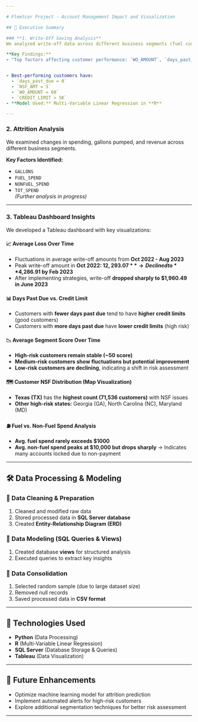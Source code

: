 ```yaml
---

# Fleetcor Project - Account Management Impact and Visualization  

## 📌 Executive Summary  

### **1. Write-Off Saving Analysis**  
We analyzed write-off data across different business segments (fuel customers, universal customers, company card, etc.) to identify key cost-reduction strategies, revenue opportunities, and customer retention insights.  

**Key Findings:**  
- "Top factors affecting customer performance: `WO_AMOUNT`, `days_past_due`, `Segment_Score`, `NSF_AMT`, `CREDIT_LIMIT`"


- Best-performing customers have:  
  - `days_past_due = 0`  
  - `NSF_AMT = 5`  
  - `WO_AMOUNT = 60`  
  - `CREDIT_LIMIT > 5K`  
- **Model Used:** Multi-Variable Linear Regression in **R**  

---
```


### **2. Attrition Analysis**  
We examined changes in spending, gallons pumped, and revenue across different business segments.  

**Key Factors Identified:**  
- `GALLONS`  
- `FUEL_SPEND`  
- `NONFUEL_SPEND`  
- `TOT_SPEND`  
_(Further analysis in progress)_  

---

### **3. Tableau Dashboard Insights**  

We developed a Tableau dashboard with key visualizations:  

#### **📈 Average Loss Over Time**  
- Fluctuations in average write-off amounts from **Oct 2022 - Aug 2023**  
- Peak write-off amount in **Oct 2022: $12,293.07** → Declined to **$4,286.91 by Feb 2023**  
- After implementing strategies, write-off **dropped sharply to $1,960.49 in June 2023**  

#### **📊 Days Past Due vs. Credit Limit**  
- Customers with **fewer days past due** tend to have **higher credit limits** (good customers)  
- Customers with **more days past due** have **lower credit limits** (high risk)  

#### **📉 Average Segment Score Over Time**  
- **High-risk customers remain stable (~50 score)**  
- **Medium-risk customers show fluctuations but potential improvement**  
- **Low-risk customers are declining**, indicating a shift in risk assessment  

#### **🗺️ Customer NSF Distribution (Map Visualization)**  
- **Texas (TX)** has the **highest count (71,536 customers)** with NSF issues  
- **Other high-risk states:** Georgia (GA), North Carolina (NC), Maryland (MD)  

#### **⛽ Fuel vs. Non-Fuel Spend Analysis**  
- **Avg. fuel spend rarely exceeds $1000**  
- **Avg. non-fuel spend peaks at $10,000 but drops sharply** → Indicates many accounts locked due to non-payment  

---

## 🛠️ Data Processing & Modeling  

### **🔹 Data Cleaning & Preparation**  
1. Cleaned and modified raw data  
2. Stored processed data in **SQL Server database**  
3. Created **Entity-Relationship Diagram (ERD)**  

### **🔹 Data Modeling (SQL Queries & Views)**  
1. Created database **views** for structured analysis  
2. Executed queries to extract key insights  

### **🔹 Data Consolidation**  
1. Selected random sample (due to large dataset size)  
2. Removed null records  
3. Saved processed data in **CSV format**  

---

## 📌 Technologies Used  

- **Python** (Data Processing)  
- **R** (Multi-Variable Linear Regression)  
- **SQL Server** (Database Storage & Queries)  
- **Tableau** (Data Visualization)  

---

## 🚀 Future Enhancements  

- Optimize machine learning model for attrition prediction  
- Implement automated alerts for high-risk customers  
- Explore additional segmentation techniques for better risk assessment  

---

